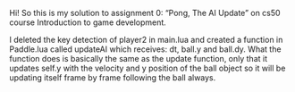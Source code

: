 

Hi! So this is my solution to assignment 0: “Pong, The AI Update” on cs50 course Introduction to game development.

I deleted the key detection of player2 in main.lua and created a function in Paddle.lua called updateAI which receives: dt, ball.y and ball.dy. What the function does is basically the same as the update function, only that it updates self.y with the velocity and y position of the ball object so it will be updating itself frame by frame following the ball always.
